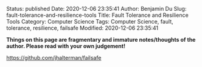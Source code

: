 Status: published
Date: 2020-12-06 23:35:41
Author: Benjamin Du
Slug: fault-tolerance-and-resilience-tools
Title: Fault Tolerance and Resilience Tools
Category: Computer Science
Tags: Computer Science, fault, tolerance, resilience, failsafe
Modified: 2020-12-06 23:35:41

**Things on this page are fragmentary and immature notes/thoughts of the author. Please read with your own judgement!**

https://github.com/jhalterman/failsafe

